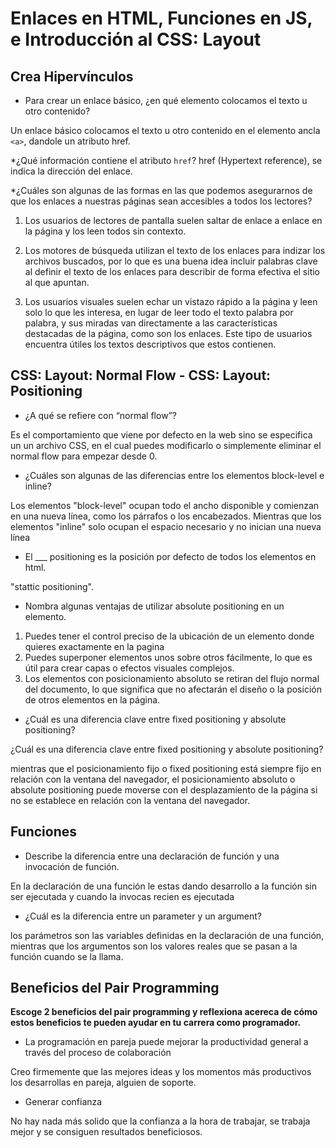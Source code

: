 # Enlaces en HTML, Funciones en JS, e Introducción al CSS: Layout

## Crea Hipervínculos

* Para crear un enlace básico, ¿en qué elemento colocamos el texto u otro contenido?

Un enlace básico colocamos el texto u otro contenido en el elemento ancla `<a>`, dandole un atributo href.

*¿Qué información contiene el atributo `href`?
href (Hypertext reference), se indica la dirección del enlace.

*¿Cuáles son algunas de las formas en las que podemos asegurarnos de que los enlaces a nuestras páginas sean accesibles a todos los lectores?

1. Los usuarios de lectores de pantalla suelen saltar de enlace a enlace en la página y los leen todos sin contexto.

2. Los motores de búsqueda utilizan el texto de los enlaces para indizar los archivos buscados, por lo que es una buena idea incluir palabras clave al definir el texto de los enlaces para describir de forma efectiva el sitio al que apuntan.

3. Los usuarios visuales suelen echar un vistazo rápido a la página y leen solo lo que les interesa, en lugar de leer todo el texto palabra por palabra, y sus miradas van directamente a las características destacadas de la página, como son los enlaces. Este tipo de usuarios encuentra útiles los textos descriptivos que estos contienen.

## CSS: Layout: Normal Flow - CSS: Layout: Positioning

* ¿A qué se refiere con “normal flow”?

Es el comportamiento que viene por defecto en la web sino se especifica un un archivo CSS, en el cual puedes modificarlo o simplemente eliminar el normal flow para empezar desde 0.

* ¿Cuáles son algunas de las diferencias entre los elementos block-level e inline?

Los elementos "block-level" ocupan todo el ancho disponible y comienzan en una nueva línea, como los párrafos o los encabezados. Mientras que los elementos "inline" solo ocupan el espacio necesario y no inician una nueva línea

* El ___ positioning es la posición por defecto de todos los elementos en html.

"stattic positioning".

* Nombra algunas ventajas de utilizar absolute positioning en un elemento.

1. Puedes tener el control preciso de la ubicación de un elemento donde quieres exactamente en la pagina
2. Puedes superponer elementos unos sobre otros fácilmente, lo que es útil para crear capas o efectos visuales complejos.
3. Los elementos con posicionamiento absoluto se retiran del flujo normal del documento, lo que significa que no afectarán el diseño o la posición de otros elementos en la página.

* ¿Cuál es una diferencia clave entre fixed positioning y absolute positioning?

¿Cuál es una diferencia clave entre fixed positioning y absolute positioning?

mientras que el posicionamiento fijo o fixed positioning está siempre fijo en relación con la ventana del navegador, el posicionamiento absoluto o absolute positioning puede moverse con el desplazamiento de la página si no se establece en relación con la ventana del navegador.

## Funciones

* Describe la diferencia entre una declaración de función y una invocación de función.

En la declaración de una función le estas dando desarrollo a la función sin ser ejecutada y cuando la invocas recien es ejecutada

* ¿Cuál es la diferencia entre un parameter y un argument?

los parámetros son las variables definidas en la declaración de una función, mientras que los argumentos son los valores reales que se pasan a la función cuando se la llama.  

## Beneficios del Pair Programming

**Escoge 2 beneficios del pair programming y reflexiona acereca de cómo estos beneficios te pueden ayudar en tu carrera como programador.**

* La programación en pareja puede mejorar la productividad general a través del proceso de colaboración

Creo firmemente que las mejores ideas y los momentos más productivos los desarrollas en pareja, alguien de soporte.

* Generar confianza

No hay nada más solido que la confianza a la hora de trabajar, se trabaja mejor y se consiguen resultados beneficiosos.
